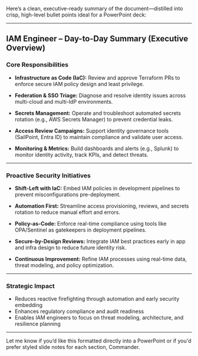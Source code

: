 Here’s a clean, executive-ready summary of the document—distilled into crisp, high-level bullet points ideal for a PowerPoint deck:

---

## **IAM Engineer – Day-to-Day Summary (Executive Overview)**

### **Core Responsibilities**

* **Infrastructure as Code (IaC):**
  Review and approve Terraform PRs to enforce secure IAM policy design and least privilege.

* **Federation & SSO Triage:**
  Diagnose and resolve identity issues across multi-cloud and multi-IdP environments.

* **Secrets Management:**
  Operate and troubleshoot automated secrets rotation (e.g., AWS Secrets Manager) to prevent credential leaks.

* **Access Review Campaigns:**
  Support identity governance tools (SailPoint, Entra ID) to maintain compliance and validate user access.

* **Monitoring & Metrics:**
  Build dashboards and alerts (e.g., Splunk) to monitor identity activity, track KPIs, and detect threats.

---

### **Proactive Security Initiatives**

* **Shift-Left with IaC:**
  Embed IAM policies in development pipelines to prevent misconfigurations pre-deployment.

* **Automation First:**
  Streamline access provisioning, reviews, and secrets rotation to reduce manual effort and errors.

* **Policy-as-Code:**
  Enforce real-time compliance using tools like OPA/Sentinel as gatekeepers in deployment pipelines.

* **Secure-by-Design Reviews:**
  Integrate IAM best practices early in app and infra design to reduce future identity risk.

* **Continuous Improvement:**
  Refine IAM processes using real-time data, threat modeling, and policy optimization.

---

### **Strategic Impact**

* Reduces reactive firefighting through automation and early security embedding
* Enhances regulatory compliance and audit readiness
* Enables IAM engineers to focus on threat modeling, architecture, and resilience planning

---

Let me know if you’d like this formatted directly into a PowerPoint or if you'd prefer styled slide notes for each section, Commander.
